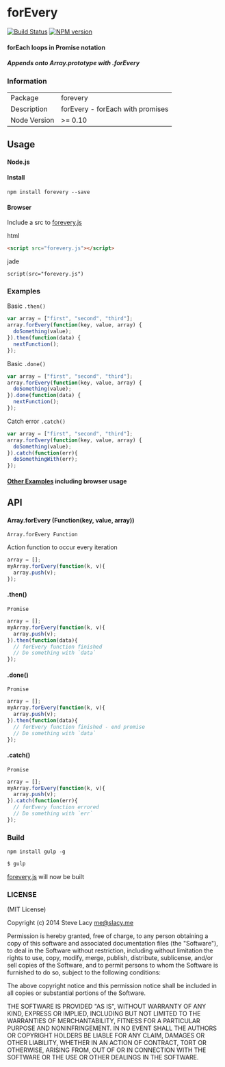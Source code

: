 # forEvery
[![Build Status](https://travis-ci.org/stevelacy/forevery.png?branch=master)](https://travis-ci.org/stevelacy/forevery)
[![NPM version](https://badge.fury.io/js/forevery.png)](http://badge.fury.io/js/forevery)



#### forEach loops in Promise notation
##### Appends onto Array.prototype with .forEvery

### Information

<table>
<tr>
<td>Package</td><td>forevery</td>
</tr>
<tr>
<td>Description</td>
<td>forEvery - forEach with promises</td>
</tr>
<tr>
<td>Node Version</td>
<td>>= 0.10</td>
</tr>
</table>

## Usage

#### Node.js
#### Install
    npm install forevery --save

#### Browser
Include a src to [forevery.js](https://github.com/stevelacy/forevery/blob/master/forevery.js)

html
```html
<script src="forevery.js"></script>
```
jade
```jade
script(src="forevery.js")
```

### Examples

Basic `.then()`
```js
var array = ["first", "second", "third"];
array.forEvery(function(key, value, array) {
  doSomething(value);
}).then(function(data) {
  nextFunction();
});
```

Basic `.done()`
```js
var array = ["first", "second", "third"];
array.forEvery(function(key, value, array) {
  doSomething(value);
}).done(function(data) {
  nextFunction();
});
```

Catch error `.catch()`
```js
var array = ["first", "second", "third"];
array.forEvery(function(key, value, array) {
  doSomething(value);
}).catch(function(err){
  doSomethingWith(err);
});

```
#### [Other Examples](https://github.com/stevelacy/forevery/tree/master/examples) including browser usage

## API

#### Array.forEvery (Function(key, value, array)) 
`Array.forEvery Function`

Action function to occur every iteration

```js
array = [];
myArray.forEvery(function(k, v){
  array.push(v);
});
```

#### .then()
`Promise`

```js
array = [];
myArray.forEvery(function(k, v){
  array.push(v);
}).then(function(data){
  // forEvery function finished
  // Do something with `data`
});
```

#### .done()
`Promise`

```js
array = [];
myArray.forEvery(function(k, v){
  array.push(v);
}).then(function(data){
  // forEvery function finished - end promise
  // Do something with `data`
});
```

#### .catch()
`Promise`

```js
array = [];
myArray.forEvery(function(k, v){
  array.push(v);
}).catch(function(err){
  // forEvery function errored
  // Do something with `err`
});
```

### Build

`npm install gulp -g`

```bash
$ gulp
```
[forevery.js](https://github.com/stevelacy/forevery/blob/master/forevery.js) will now be built


### LICENSE

(MIT License)

Copyright (c) 2014 Steve Lacy <me@slacy.me>

Permission is hereby granted, free of charge, to any person obtaining
a copy of this software and associated documentation files (the
"Software"), to deal in the Software without restriction, including
without limitation the rights to use, copy, modify, merge, publish,
distribute, sublicense, and/or sell copies of the Software, and to
permit persons to whom the Software is furnished to do so, subject to
the following conditions:

The above copyright notice and this permission notice shall be
included in all copies or substantial portions of the Software.

THE SOFTWARE IS PROVIDED "AS IS", WITHOUT WARRANTY OF ANY KIND,
EXPRESS OR IMPLIED, INCLUDING BUT NOT LIMITED TO THE WARRANTIES OF
MERCHANTABILITY, FITNESS FOR A PARTICULAR PURPOSE AND
NONINFRINGEMENT. IN NO EVENT SHALL THE AUTHORS OR COPYRIGHT HOLDERS BE
LIABLE FOR ANY CLAIM, DAMAGES OR OTHER LIABILITY, WHETHER IN AN ACTION
OF CONTRACT, TORT OR OTHERWISE, ARISING FROM, OUT OF OR IN CONNECTION
WITH THE SOFTWARE OR THE USE OR OTHER DEALINGS IN THE SOFTWARE.